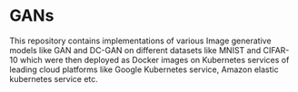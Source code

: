 # GANs
This repository contains implementations of various Image generative models like GAN and DC-GAN on different datasets like MNIST and CIFAR-10 which were then deployed as Docker images on Kubernetes services of leading cloud platforms like Google Kubernetes service, Amazon elastic kubernetes service etc. 
